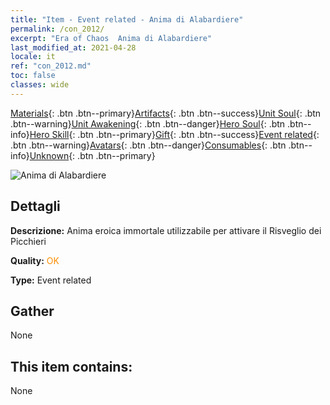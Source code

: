 ```yaml
---
title: "Item - Event related - Anima di Alabardiere"
permalink: /con_2012/
excerpt: "Era of Chaos  Anima di Alabardiere"
last_modified_at: 2021-04-28
locale: it
ref: "con_2012.md"
toc: false
classes: wide
---
```

 [Materials](/ItemsIT/){: .btn .btn--primary}[Artifacts](/ItemsIT/Artifacts/){: .btn .btn--success}[Unit Soul](/ItemsIT/UnitSoul/){: .btn .btn--warning}[Unit Awakening](/ItemsIT/UnitAwakening/){: .btn .btn--danger}[Hero Soul](/ItemsIT/HeroSoul/){: .btn .btn--info}[Hero Skill](/ItemsIT/HeroSkill/){: .btn .btn--primary}[Gift](/ItemsIT/Gift/){: .btn .btn--success}[Event related](/ItemsIT/Events/){: .btn .btn--warning}[Avatars](/ItemsIT/Avatars/){: .btn .btn--danger}[Consumables](/ItemsIT/Consumables/){: .btn .btn--info}[Unknown](/ItemsIT/Unknown/){: .btn .btn--primary}

 ![Anima di Alabardiere](/images/t/juexing_101.jpg)

## Dettagli
 **Descrizione:** Anima eroica immortale utilizzabile per attivare il Risveglio dei Picchieri

 **Quality:** <span style="color: #FF8C00">OK</span>

 **Type:** Event related

## Gather

  None

## This item contains:

  None

